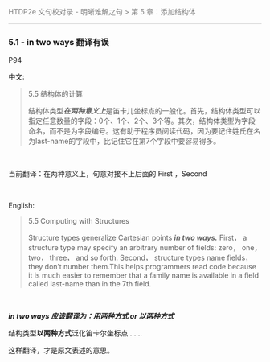 <span style="color:#808080">HTDP2e 文句校对录 - 明晰难解之句 > 第 5 章：添加结构体</span>

<div style="border-top: 0.8px solid #ccc; margin: 10px 0;"></div>

### 5.1 - in two ways 翻译有误  

P94

中文:
> 
>5.5 结构体的计算   
>
>结构体类型***在两种意义上***是笛卡儿坐标点的一般化。首先，结构体类型可以指定任意数量的字段：0个、1个、2个、3个等。其次，结构体类型为字段命名，而不是为字段编号。这有助于程序员阅读代码，因为要记住姓氏在名为last-name的字段中，比记住它在第7个字段中要容易得多。

<br>

当前翻译：在两种意义上，句意对接不上后面的 First ，Second

<br>

English:
>  
>5.5 Computing with Structures 
>
>Structure types generalize Cartesian points ***in two ways.*** First， a structure type may specify an arbitrary number of fields: zero， one， two， three， and so forth. Second， structure types name fields， they don’t number them.This helps programmers read code because it is much easier to remember that a family name is available in a field called last-name than in the 7th field.

<br>

***in two ways 应该翻译为：用两种方式 or 以两种方式***

结构类型**以两种方式**泛化笛卡尔坐标点 ……

这样翻译，才是原文表述的意思。    

